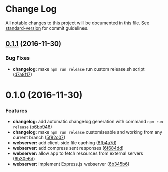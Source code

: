 # Change Log

All notable changes to this project will be documented in this file. See [standard-version](https://github.com/conventional-changelog/standard-version) for commit guidelines.

<a name="0.1.1"></a>
## [0.1.1](https://gitlab.omnixell.com/maninak/plirono-merchant-app/compare/v0.1.0...v0.1.1) (2016-11-30)


### Bug Fixes

* **changelog:** make `npm run release` run custom release.sh script ([d7a8f17](https://gitlab.omnixell.com/maninak/plirono-merchant-app/commit/d7a8f17))



<a name="0.1.0"></a>
# 0.1.0 (2016-11-30)


### Features

* **changelog:** add automatic changelog generation with command `npm run release` ([b6bb946](https://gitlab.omnixell.com/maninak/plirono-merchant-app/commit/b6bb946))
* **changelog:** make `npm run release` customiseable and working from any current branch ([5f82c07](https://gitlab.omnixell.com/maninak/plirono-merchant-app/commit/5f82c07))
* **webserver:** add client-side file caching ([8fb4a7d](https://gitlab.omnixell.com/maninak/plirono-merchant-app/commit/8fb4a7d))
* **webserver:** add compress sent responses ([6f684dd](https://gitlab.omnixell.com/maninak/plirono-merchant-app/commit/6f684dd))
* **webserver:** allow app to fetch resources from external servers ([6b30e6d](https://gitlab.omnixell.com/maninak/plirono-merchant-app/commit/6b30e6d))
* **webserver:** implement Express.js webserver ([6b345b6](https://gitlab.omnixell.com/maninak/plirono-merchant-app/commit/6b345b6))
